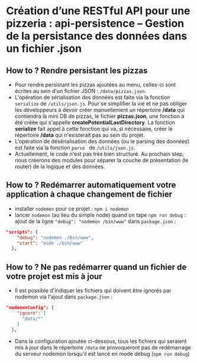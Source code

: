 # Création d’une RESTful API pour une pizzeria : api-persistence – Gestion de la persistance des données dans un fichier .json

## How to ? Rendre persistant les pizzas
- Pour rendre persistant les pizzas ajoutées au menu, celles-ci sont écrites au sein d'un fichier JSON : `/data/pizzas.json`.
- L'opération de sérialisation des données est faite via la fonction `serialize` de `/utils/json.js`. Pour se simplifier la vie et ne pas obliger les développeurs à devoir créer manuellement un répertoire **/data** qui contiendra la mini DB de pizzas, le fichier **pizzas.json**, une fonction a été créée qui s'appelle **createPotentialLastDirectory**. La fonction **serialize** fait appel à cette fonction qui va, si nécessaire, créer le répertoire **/data** qui n'existerait pas au sein du projet.
- L'opération de désérialisation des données (ou le parsing des données) est faite via la fonction `parse ` de `/utils/json.js`.
- Actuellement, le code n'est pas très bien structuré. Au prochain step, nous créerons des modules pour séparer la couche de présentation (le router) de la logique et des données.
## How to ? Redémarrer automatiquement votre application à chaque changement de fichier
- installer `nodemon` pour ce projet : `npm i nodemon`
- lancer `nodemon` (au lieu du simple node) quand on tape `npm run debug` : ajout de la ligne `"debug": "nodemon /bin/www"`
dans `package.json` :
```json
"scripts": {
    "debug": "nodemon ./bin/www",
    "start": "node ./bin/www"
  },
```

## How to ? Ne pas redémarrer quand un fichier de votre projet est mis à jour
- Il est possible d'indiquer les fichiers qui doivent être ignorés par nodemon via l'ajout dans `package.json` :
```json
"nodemonConfig": {
    "ignore": [
      "data/*"
    ]
  },
```
- Dans la configuration ajoutée ci-dessous, tous les fichiers qui seraient mis à jour dans le répertoire `/data` ne provoqueront pas de redémarrage du serveur nodemon lorsqu'il est lancé en mode debug (`npm run debug`)




